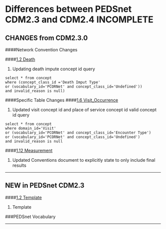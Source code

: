 # Differences between PEDSnet CDM2.3 and CDM2.4  ****INCOMPLETE****

## CHANGES from CDM2.3.0

####Network Convention Changes 

####[1.2 Death](Pedsnet_CDM_ETL_Conventions.md#12-death-1)
1. Updating death impute concept id query

```
select * from concept 
where (concept_class_id ='Death Imput Type' 
or (vocabulary_id='PCORNet' and concept_class_id='Undefined')) 
and invalid_reason is null)
```

####Specific Table Changes
####[1.6 Visit_Occurrence](Pedsnet_CDM_ETL_Conventions.md#16-visit_occurrence)
1. Updated visit concept id and place of service concept id valid concept id query
```
select * from concept 
where domain_id='Visit' 
or (vocabulary_id='PCORNet' and concept_class_id='Encounter Type')
or (vocabulary_id='PCORNet' and concept_class_id='Undefined') 
and invalid_reason is null
```
####[1.12 Measurement](Pedsnet_CDM_ETL_Conventions.md#112-measurement-1)
1. Updated Conventions document to explicitly state to only include final results


***
## NEW in PEDSnet CDM2.3

####[1.2 Template](Pedsnet_CDM_ETL_Conventions.md#12-death-1)
1. Template

###PEDSnet Vocabulary

***
